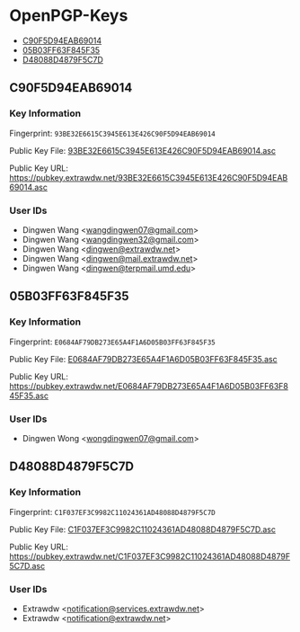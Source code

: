 # OpenPGP-Keys

- [C90F5D94EAB69014](#C90F5D94EAB69014)
- [05B03FF63F845F35](#05B03FF63F845F35)
- [D48088D4879F5C7D](#D48088D4879F5C7D)

## C90F5D94EAB69014

### Key Information

Fingerprint: `93BE32E6615C3945E613E426C90F5D94EAB69014`

Public Key File: [93BE32E6615C3945E613E426C90F5D94EAB69014.asc](93BE32E6615C3945E613E426C90F5D94EAB69014.asc)

Public Key URL: <https://pubkey.extrawdw.net/93BE32E6615C3945E613E426C90F5D94EAB69014.asc>

### User IDs

- Dingwen Wang \<wangdingwen07@gmail.com\>
- Dingwen Wang \<wangdingwen32@gmail.com\>
- Dingwen Wang \<dingwen@extrawdw.net\>
- Dingwen Wang \<dingwen@mail.extrawdw.net\>
- Dingwen Wang \<dingwen@terpmail.umd.edu\>

## 05B03FF63F845F35

### Key Information

Fingerprint: `E0684AF79DB273E65A4F1A6D05B03FF63F845F35`

Public Key File: [E0684AF79DB273E65A4F1A6D05B03FF63F845F35.asc](E0684AF79DB273E65A4F1A6D05B03FF63F845F35.asc)

Public Key URL: <https://pubkey.extrawdw.net/E0684AF79DB273E65A4F1A6D05B03FF63F845F35.asc>

### User IDs

- Dingwen Wong \<wongdingwen07@gmail.com\>

## D48088D4879F5C7D

### Key Information

Fingerprint: `C1F037EF3C9982C11024361AD48088D4879F5C7D`

Public Key File: [C1F037EF3C9982C11024361AD48088D4879F5C7D.asc](C1F037EF3C9982C11024361AD48088D4879F5C7D.asc)

Public Key URL: <https://pubkey.extrawdw.net/C1F037EF3C9982C11024361AD48088D4879F5C7D.asc>

### User IDs

- Extrawdw \<notification@services.extrawdw.net\>
- Extrawdw \<notification@extrawdw.net\>

